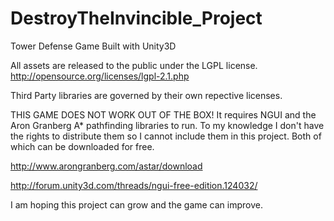 DestroyTheInvincible_Project
============================

Tower Defense Game Built with Unity3D

All assets are released to the public under the LGPL license. http://opensource.org/licenses/lgpl-2.1.php 

Third Party libraries are governed by their own repective licenses.

THIS GAME DOES NOT WORK OUT OF THE BOX!
It requires NGUI and the Aron Granberg A* pathfinding libraries to run. To my knowledge I don't have the
rights to distribute them so I cannot include them in this project.
Both of which can be downloaded for free.

http://www.arongranberg.com/astar/download

http://forum.unity3d.com/threads/ngui-free-edition.124032/

I am hoping this project can grow and the game can improve.



